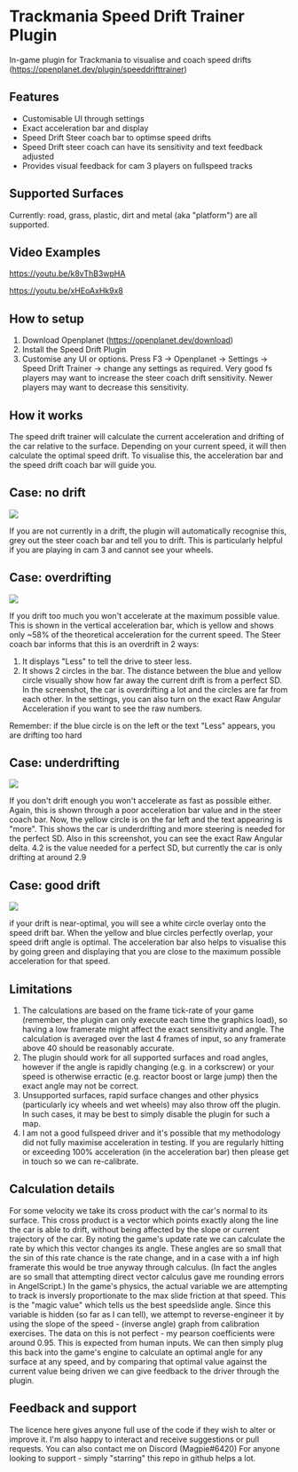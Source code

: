 # Trackmania Speed Drift Trainer Plugin
In-game plugin for Trackmania to visualise and coach speed drifts (https://openplanet.dev/plugin/speeddrifttrainer)

## Features
* Customisable UI through settings
* Exact acceleration bar and display
* Speed Drift Steer coach bar to optimse speed drifts
* Speed Drift steer coach can have its sensitivity and text feedback adjusted
* Provides visual feedback for cam 3 players on fullspeed tracks

## Supported Surfaces
Currently: road, grass, plastic, dirt and metal (aka "platform") are all supported.

## Video Examples
https://youtu.be/k8vThB3wpHA

https://youtu.be/xHEoAxHk9x8

## How to setup
1. Download Openplanet (https://openplanet.dev/download)
2. Install the Speed Drift Plugin
3. Customise any UI or options. Press F3 -> Openplanet -> Settings -> Speed Drift Trainer -> change any settings as required.
Very good fs players may want to increase the steer coach drift sensitivity. Newer players may want to decrease this sensitivity.

## How it works
The speed drift trainer will calculate the current acceleration and drifting of the car relative to the surface.
Depending on your current speed, it will then calculate the optimal speed drift.
To visualise this, the acceleration bar and the speed drift coach bar will guide you.

## Case: no drift
![](screenshots/no%20drift.PNG)

If you are not currently in a drift, the plugin will automatically recognise this, grey out the steer coach bar and tell you to drift.
This is particularly helpful if you are playing in cam 3 and cannot see your wheels.

## Case: overdrifting
![](screenshots/overdrifting.PNG)

If you drift too much you won't accelerate at the maximum possible value.
This is shown in the vertical acceleration bar, which is yellow and shows only ~58% of the theoretical acceleration for the current speed.
The Steer coach bar informs that this is an overdrift in 2 ways:
1. It displays "Less" to tell the drive to steer less.
2. It shows 2 circles in the bar. The distance between the blue and yellow circle visually show how far away the current drift is from a perfect SD. In the screenshot, the car is overdrifting a lot and the circles are far from each other.
In the settings, you can also turn on the exact Raw Angular Acceleration if you want to see the raw numbers.

Remember: if the blue circle is on the left or the text "Less" appears, you are drifting too hard

## Case: underdrifting
![](screenshots/underdrifting.PNG)

If you don't drift enough you won't accelerate as fast as possible either.
Again, this is shown through a poor acceleration bar value and in the steer coach bar.
Now, the yellow circle is on the far left and the text appearing is "more". This shows the car is underdrifting and more steering is needed for the perfect SD.
Also in this screenshot, you can see the exact Raw Angular delta. 4.2 is the value needed for a perfect SD, but currently the car is only drifting at around 2.9

## Case: good drift
![](screenshots/good%20drift.PNG)

if your drift is near-optimal, you will see a white circle overlay onto the speed drift bar. When the yellow and blue circles perfectly overlap, your speed drift angle is optimal.
The acceleration bar also helps to visualise this by going green and displaying that you are close to the maximum possible acceleration for that speed.

## Limitations
1. The calculations are based on the frame tick-rate of your game (remember, the plugin can only execute each time the graphics load), so having a low framerate might affect the exact sensitivity and angle. The calculation is averaged over the last 4 frames of input, so any framerate above 40 should be reasonably accurate.
2. The plugin should work for all supported surfaces and road angles, however if the angle is rapidly changing (e.g. in a corkscrew) or your speed is otherwise erractic (e.g. reactor boost or large jump) then the exact angle may not be correct.
3. Unsupported surfaces, rapid surface changes and other physics (particularly icy wheels and wet wheels) may also throw off the plugin. In such cases, it may be best to simply disable the plugin for such a map.
4. I am not a good fullspeed driver and it's possible that my methodology did not fully maximise acceleration in testing. If you are regularly hitting or exceeding 100% acceleration (in the acceleration bar) then please get in touch so we can re-calibrate.

## Calculation details
For some velocity we take its cross product with the car's normal to its surface. This cross product is a vector which points exactly along the line the car is able to drift, without being affected by the slope or current trajectory of the car.
By noting the game's update rate we can calculate the rate by which this vector changes its angle. These angles are so small that the sin of this rate chance is the rate change, and in a case with a inf high framerate this would be true anyway through calculus. (In fact the angles are so small that attempting direct vector calculus gave me rounding errors in AngelScript.)
In the game's physics, the actual variable we are attempting to track is inversly proportionate to the max slide friction at that speed. This is the "magic value" which tells us the best speedslide angle.
Since this variable is hidden (so far as I can tell), we attempt to reverse-engineer it by using the slope of the speed - (inverse angle) graph from calibration exercises. The data on this is not perfect - my pearson coefficients were around 0.95. This is expected from human inputs.
We can then simply plug this back into the game's engine to calculate an optimal angle for any surface at any speed, and by comparing that optimal value against the current value being driven we can give feedback to the driver through the plugin.

## Feedback and support
The licence here gives anyone full use of the code if they wish to alter or improve it. I'm also happy to interact and receive suggestions or pull requests. You can also contact me on Discord (Magpie#6420)
For anyone looking to support - simply "starring" this repo in github helps a lot.